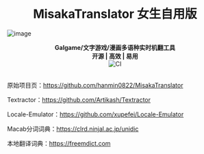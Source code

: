 <h1 align="center">
  MisakaTranslator 女生自用版
  <br>
</h1>

![image](https://github.com/liscs/MisakaTranslator/assets/70057922/4e61a5c4-ec1f-402b-aa0c-e73c532c71f0)

<p align="center">
  <b>Galgame/文字游戏/漫画多语种实时机翻工具</b>
  <br>
  <b>开源 | 高效 | 易用</b>
  <br>
  <img src="https://github.com/hanmin0822/MisakaTranslator/workflows/CI/badge.svg" alt="CI">
  <br>
  <br>
</p>

原始项目页：https://github.com/hanmin0822/MisakaTranslator

Textractor：https://github.com/Artikash/Textractor

Locale-Emulator：https://github.com/xupefei/Locale-Emulator

Macab分词词典：https://clrd.ninjal.ac.jp/unidic

本地翻译词典：https://freemdict.com
